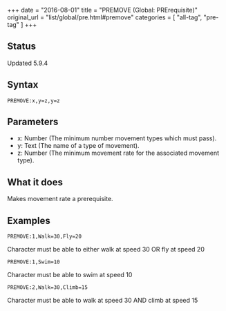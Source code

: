 +++
date = "2016-08-01"
title = "PREMOVE (Global: PRErequisite)"
original_url = "list/global/pre.html#premove"
categories = [ "all-tag", "pre-tag" ]
+++

## Status

Updated 5.9.4

## Syntax

`PREMOVE:x,y=z,y=z`

## Parameters

-   x: Number (The minimum number movement types which
    must pass).
-   y: Text (The name of a type of movement).
-   z: Number (The minimum movement rate for the
    associated movement type).



What it does
------------

Makes movement rate a prerequisite.

Examples
--------

`PREMOVE:1,Walk=30,Fly=20`

Character must be able to either walk at speed 30 OR fly at speed 20

`PREMOVE:1,Swim=10`

Character must be able to swim at speed 10

`PREMOVE:2,Walk=30,Climb=15`

Character must be able to walk at speed 30 AND climb at speed 15

